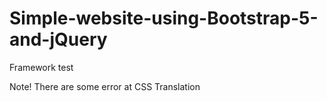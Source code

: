 # Simple-website-using-Bootstrap-5-and-jQuery
Framework test

Note!
There are some error at CSS Translation
